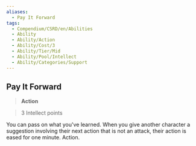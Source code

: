 ```yaml
---
aliases:
  - Pay It Forward
tags:
  - Compendium/CSRD/en/Abilities
  - Ability
  - Ability/Action
  - Ability/Cost/3
  - Ability/Tier/Mid
  - Ability/Pool/Intellect
  - Ability/Categories/Support
---
```

    
      
## Pay It Forward      
>**Action**      
>3 Intellect points    
      
You can pass on what you've learned. When you give another character a suggestion involving their next action that is not an attack, their action is eased for one minute. Action.